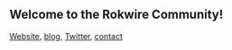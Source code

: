 ## Welcome to the Rokwire Community!

[Website](https://rokwirecommunity.web.illinois.edu/), [blog](https://publish.illinois.edu/bradly-alicea/), [Twitter](http://www.twitter.com/RokwireC/), [contact](mailto:balicea@illinois.edu)
